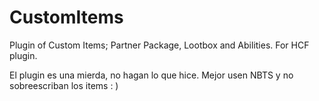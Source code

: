 # CustomItems
Plugin of Custom Items; Partner Package, Lootbox and Abilities. For HCF plugin.

El plugin es una mierda, no hagan lo que hice. Mejor usen NBTS y no sobreescriban los items : )
